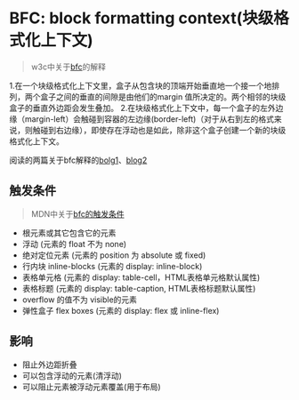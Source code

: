 # BFC: block formatting context(块级格式化上下文)
> w3c中关于[bfc](http://www.w3.org/TR/CSS2/visuren.html#block-formatting)的解释

1.在一个块级格式化上下文里，盒子从包含块的顶端开始垂直地一个接一个地排列，两个盒子之间的垂直的间隙是由他们的margin 值所决定的。两个相邻的块级盒子的垂直外边距会发生叠加。
2.在块级格式化上下文中，每一个盒子的左外边缘（margin-left）会触碰到容器的左边缘(border-left)（对于从右到左的格式来说，则触碰到右边缘），即使存在浮动也是如此，除非这个盒子创建一个新的块级格式化上下文。

阅读的两篇关于bfc解释的[bolg1](http://kayosite.com/block-formatting-contexts-in-detail.html)、[blog2](http://www.html-js.com/article/1866)  
## 触发条件 
> MDN中关于[bfc的触发条件](https://developer.mozilla.org/zh-CN/docs/Web/Guide/CSS/Block_formatting_context)

* 根元素或其它包含它的元素
* 浮动 (元素的 float 不为 none)
* 绝对定位元素 (元素的 position 为 absolute 或 fixed)
* 行内块 inline-blocks (元素的 display: inline-block)
* 表格单元格 (元素的 display: table-cell，HTML表格单元格默认属性)
* 表格标题 (元素的 display: table-caption, HTML表格标题默认属性)
* overflow 的值不为 visible的元素
* 弹性盒子 flex boxes (元素的 display: flex 或 inline-flex)

## 影响

* 阻止外边距折叠
* 可以包含浮动的元素(清浮动)
* 可以阻止元素被浮动元素覆盖(用于布局)